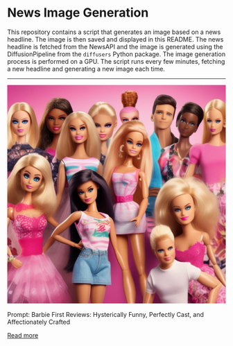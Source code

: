 # News Image Generation
This repository contains a script that generates an image based on a news headline. The image is then saved and displayed in this README.
The news headline is fetched from the NewsAPI and the image is generated using the DiffusionPipeline from the `diffusers` Python package. The image generation process is performed on a GPU.
The script runs every few minutes, fetching a new headline and generating a new image each time.

---

![Generated Image](image.png)

Prompt: Barbie First Reviews: Hysterically Funny, Perfectly Cast, and Affectionately Crafted

[Read more](https://editorial.rottentomatoes.com/article/barbie-first-reviews-hysterically-funny-perfectly-cast-and-affectionately-crafted/)